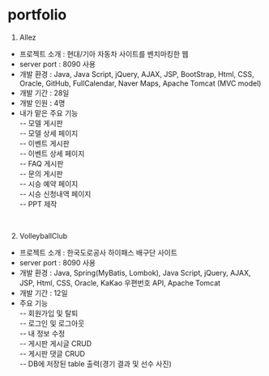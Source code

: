 # portfolio
1) Allez <br> 
- 프로젝트 소개 : 현대/기아 자동차 사이트를 벤치마킹한 웹  <br>
- server port : 8090 사용  <br>
- 개발 환경 : Java, Java Script, jQuery, AJAX, JSP, BootStrap, Html, CSS, Oracle, GitHub, FullCalendar, Naver Maps, Apache Tomcat (MVC model)
- 개발 기간 : 28일  <br>
- 개발 인원 : 4명  <br>
- 내가 맡은 주요 기능  <br> 
  -- 모델 게시판  <br>
  -- 모델 상세 페이지  <br>
  -- 이벤트 게시판  <br>
  -- 이벤트 상세 페이지  <br>
  -- FAQ 게시판  <br>
  -- 문의 게시판  <br>
  -- 시승 예약 페이지  <br>
  -- 시승 신청내역 페이지  <br>
  -- PPT 제작  <br>
<br>

2) VolleyballClub <br>
- 프로젝트 소개 : 한국도로공사 하이패스 배구단 사이트 <br>
- server port : 8090 사용 <br>
- 개발 환경 : Java, Spring(MyBatis, Lombok), Java Script, jQuery, AJAX, JSP, Html, CSS, Oracle, KaKao 우편번호 API, Apache Tomcat <br>
- 개발 기간 : 12일 <br>
- 주요 기능 <br>
  -- 회원가입 및 탈퇴 <br>
  -- 로그인 및 로그아웃 <br>
  -- 내 정보 수정 <br> 
  -- 게시판 게시글 CRUD <br>
  -- 게시판 댓글 CRUD <br>
  -- DB에 저장된 table 출력(경기 결과 및 선수 사진) <br> 
   

